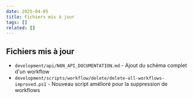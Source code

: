 ```yaml
---
date: 2025-04-05
title: Fichiers mis à jour
tags: []
related: []
---
```


## Fichiers mis à jour

- `development/api/N8N_API_DOCUMENTATION.md` - Ajout du schéma complet d'un workflow
- `development/scripts/workflow/delete/delete-all-workflows-improved.ps1` - Nouveau script amélioré pour la suppression de workflows

#

